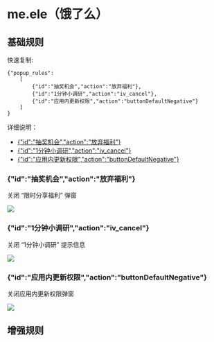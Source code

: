 # me.ele（饿了么）

## 基础规则

快速复制:
```
{"popup_rules":
    [
        {"id":"抽奖机会","action":"放弃福利"},
        {"id":"1分钟小调研","action":"iv_cancel"},
        {"id":"应用内更新权限","action":"buttonDefaultNegative"}
    ]
}
```
详细说明：
- [{"id":"抽奖机会","action":"放弃福利"}](#id抽奖机会action放弃福利)
- [{"id":"1分钟小调研","action":"iv_cancel"}](#id1分钟小调研actioniv_cancel)
- [{"id":"应用内更新权限","action":"buttonDefaultNegative"}](#id应用内更新权限actionbuttondefaultnegative)

### {"id":"抽奖机会","action":"放弃福利"}
关闭 “限时分享福利” 弹窗

![](./assets/分享福利弹窗.jpg)

### {"id":"1分钟小调研","action":"iv_cancel"}
关闭 “1分钟小调研” 提示信息

![](./assets/1分钟小调研.jpg)

### {"id":"应用内更新权限","action":"buttonDefaultNegative"}
关闭应用内更新权限弹窗

![](./assets/应用内更新权限弹窗.jpg)


## 增强规则
